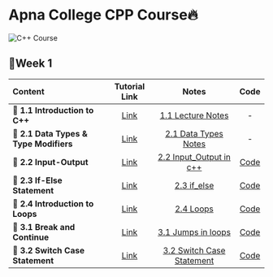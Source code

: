 # Apna College CPP Course🔥

<img src="https://github.com/kishanrajput23/Apna-College-CPP-Course/blob/main/C%2B%2B%20Course.jpg" alt="C++ Course">

## 📌Week 1

| Content  | Tutorial Link |  Notes  |  Code  |
| :------- | :-----------: | :-----: | :----: |
| **🔸 1.1 Introduction to C++**  | [Link](https://www.youtube.com/watch?v=z9bZufPHFLU&list=PLfqMhTWNBTe0b2nM6JHVCnAkhQRGiZMSJ&index=1)  |  [1.1 Lecture Notes](https://github.com/kishanrajput23/Apna-College-CPP-Course/blob/main/Week%201/1.1%20Introduction%20to%20C%2B%2B/1.1%20Lecture%20Notes.pdf)  |  -  |
| **🔸 2.1 Data Types & Type Modifiers**  | [Link](https://www.youtube.com/watch?v=cnT1oW5_ePM&list=PLfqMhTWNBTe0b2nM6JHVCnAkhQRGiZMSJ&index=3)  |  [2.1 Data Types Notes](https://github.com/kishanrajput23/Apna-College-CPP-Course/blob/main/Week%201/2.1%20Data%20Types%20%26%20Type%20Modifiers/2.1%20Data%20Types%20Notes.pdf)  |  -  |
| **🔸 2.2 Input-Output**  | [Link](https://www.youtube.com/watch?v=7dPdMtBX1d8&list=PLfqMhTWNBTe0b2nM6JHVCnAkhQRGiZMSJ&index=4)  |  [2.2 Input_Output in c++](https://github.com/kishanrajput23/Apna-College-CPP-Course/blob/main/Week%201/2.2%20Input-Output/2.2%20Input_Output%20in%20c%2B%2B.pdf)  |  [Code](https://github.com/kishanrajput23/Apna-College-CPP-Course/tree/main/Week%201/2.2%20Input-Output)  |
| **🔸 2.3 If-Else Statement**  | [Link](https://www.youtube.com/watch?v=cyB3HNlQyjY&list=PLfqMhTWNBTe0b2nM6JHVCnAkhQRGiZMSJ&index=5)  |  [2.3 if_else](https://github.com/kishanrajput23/Apna-College-CPP-Course/blob/main/Week%201/2.3%20If-Else%20Statement/2.3%20if_else.pdf)  |  [Code](https://github.com/kishanrajput23/Apna-College-CPP-Course/tree/main/Week%201/2.3%20If-Else%20Statement)  |
| **🔸 2.4 Introduction to Loops**  | [Link](https://www.youtube.com/watch?v=IlIn_D1RT7M&list=PLfqMhTWNBTe0b2nM6JHVCnAkhQRGiZMSJ&index=6)  |  [2.4 Loops](https://github.com/kishanrajput23/Apna-College-CPP-Course/blob/main/Week%201/2.4%20Introduction%20to%20Loops/2.4%20Loops.pdf)  |  [Code](https://github.com/kishanrajput23/Apna-College-CPP-Course/tree/main/Week%201/2.4%20Introduction%20to%20Loops)  |
| **🔸 3.1 Break and Continue**  | [Link](https://www.youtube.com/watch?v=IlIn_D1RT7M&list=PLfqMhTWNBTe0b2nM6JHVCnAkhQRGiZMSJ&index=7)  |  [3.1 Jumps in loops](https://github.com/kishanrajput23/Apna-College-CPP-Course/blob/main/Week%201/3.1%20Break%20and%20Continue/3.1%20Jumpsinloops.pdf)  |  [Code](https://github.com/kishanrajput23/Apna-College-CPP-Course/tree/main/Week%201/3.1%20Break%20and%20Continue)  |
| **🔸 3.2 Switch Case Statement**  | [Link](https://www.youtube.com/watch?v=G80-j_xnE_8&list=PLfqMhTWNBTe0b2nM6JHVCnAkhQRGiZMSJ&index=8)  |  [3.2 Switch Case Statement](https://github.com/kishanrajput23/Apna-College-CPP-Course/blob/main/Week%201/3.2%20Switch%20Case%20Statement/3.2%20Switch-Case%20statement.pdf)  |  [Code](https://github.com/kishanrajput23/Apna-College-CPP-Course/tree/main/Week%201/3.2%20Switch%20Case%20Statement)  |
